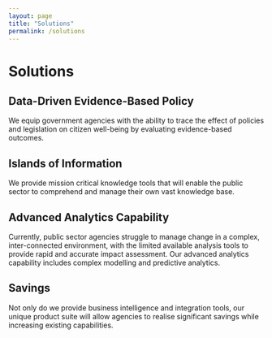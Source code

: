 ```yaml
---
layout: page
title: "Solutions"
permalink: /solutions
---
```

# Solutions

## Data-Driven Evidence-Based Policy
We equip government agencies with the ability to trace the effect of policies and legislation on citizen well-being by evaluating evidence-based outcomes.

## Islands of Information
We provide mission critical knowledge tools that will enable the public sector to comprehend and manage their own vast knowledge base.

## Advanced Analytics Capability
Currently, public sector agencies struggle to manage change in a complex, inter-connected environment, with the limited available analysis tools to provide rapid and accurate impact assessment. Our advanced analytics capability includes complex modelling and predictive analytics.


## Savings
Not only do we provide business intelligence and integration tools, our unique product suite will allow agencies to realise significant savings while increasing existing capabilities.